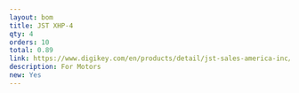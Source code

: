```yaml
---
layout: bom
title: JST XHP-4
qty: 4
orders: 10
total: 0.89
link: https://www.digikey.com/en/products/detail/jst-sales-america-inc/XHP-4/683353
description: For Motors
new: Yes
---
```

